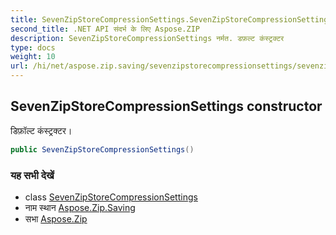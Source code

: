 ```yaml
---
title: SevenZipStoreCompressionSettings.SevenZipStoreCompressionSettings
second_title: .NET API संदर्भ के लिए Aspose.ZIP
description: SevenZipStoreCompressionSettings नर्मत. डफ़ल्ट कंस्ट्रक्टर
type: docs
weight: 10
url: /hi/net/aspose.zip.saving/sevenzipstorecompressionsettings/sevenzipstorecompressionsettings/
---
```

## SevenZipStoreCompressionSettings constructor

डिफ़ॉल्ट कंस्ट्रक्टर।

```csharp
public SevenZipStoreCompressionSettings()
```

### यह सभी देखें

* class [SevenZipStoreCompressionSettings](../)
* नाम स्थान [Aspose.Zip.Saving](../../sevenzipstorecompressionsettings/)
* सभा [Aspose.Zip](../../../)



